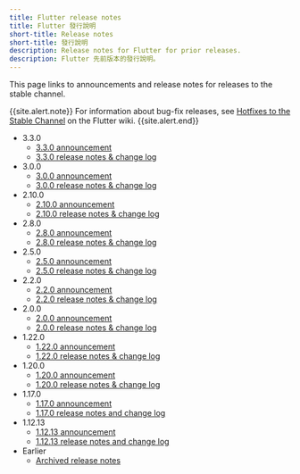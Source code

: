```yaml
---
title: Flutter release notes
title: Flutter 發行說明
short-title: Release notes
short-title: 發行說明
description: Release notes for Flutter for prior releases.
description: Flutter 先前版本的發行說明。 
---
```


This page links to announcements and release notes for
releases to the stable channel.

{{site.alert.note}}
  For information about bug-fix releases, see
  [Hotfixes to the Stable Channel][] on the Flutter wiki.
{{site.alert.end}}

* 3.3.0
  * [3.3.0 announcement][]
  * [3.3.0 release notes & change log][]
* 3.0.0
  * [3.0.0 announcement][]
  * [3.0.0 release notes & change log][]
* 2.10.0
  * [2.10.0 announcement][]
  * [2.10.0 release notes & change log][]
* 2.8.0
  * [2.8.0 announcement][]
  * [2.8.0 release notes & change log][]
* 2.5.0
  * [2.5.0 announcement][]
  * [2.5.0 release notes & change log][]
* 2.2.0
  * [2.2.0 announcement][]
  * [2.2.0 release notes & change log][]
* 2.0.0
  * [2.0.0 announcement][]
  * [2.0.0 release notes & change log][]
* 1.22.0
  * [1.22.0 announcement][]
  * [1.22.0 release notes & change log][]
* 1.20.0
  * [1.20.0 announcement][]
  * [1.20.0 release notes & change log][]
* 1.17.0
  * [1.17.0 announcement][]
  * [1.17.0 release notes and change log][]
* 1.12.13
  * [1.12.13 announcement][]
  * [1.12.13 release notes and change log][]
* Earlier
  * [Archived release notes][]

[3.3.0 announcement]: {{site.flutter-medium}}/announcing-flutter-3-3-at-flutter-vikings-6f213e068793
[3.3.0 release notes & change log]: {{site.url}}/development/tools/sdk/release-notes/release-notes-3.3.0
[3.0.0 announcement]: {{site.flutter-medium}}/whats-new-in-flutter-3-8c74a5bc32d0
[3.0.0 release notes & change log]: {{site.url}}/development/tools/sdk/release-notes/release-notes-3.0.0
[2.10.0 announcement]: {{site.flutter-medium}}/whats-new-in-flutter-2-10-5aafb0314b12
[2.10.0 release notes & change log]: {{site.url}}/development/tools/sdk/release-notes/release-notes-2.10.0
[2.8.0 announcement]: {{site.flutter-medium}}/whats-new-in-flutter-2-8-d085b763d181
[2.8.0 release notes & change log]: {{site.url}}/development/tools/sdk/release-notes/release-notes-2.8.0
[2.5.0 announcement]: {{site.flutter-medium}}/whats-new-in-flutter-2-5-6f080c3f3dc
[2.5.0 release notes & change log]: {{site.url}}/development/tools/sdk/release-notes/release-notes-2.5.0
[2.2.0 announcement]: {{site.flutter-medium}}/whats-new-in-flutter-2-2-fd00c65e2039
[2.2.0 release notes & change log]: {{site.url}}/development/tools/sdk/release-notes/release-notes-2.2.0
[2.0.0 announcement]: {{site.flutter-medium}}/whats-new-in-flutter-2-0-fe8e95ecc65
[2.0.0 release notes & change log]: {{site.url}}/development/tools/sdk/release-notes/release-notes-2.0.0
[1.22.0 announcement]: {{site.flutter-medium}}/announcing-flutter-1-22-stable-44f146009e5f
[1.22.0 release notes & change log]: {{site.url}}/development/tools/sdk/release-notes/release-notes-1.22.0
[1.20.0 announcement]: {{site.flutter-medium}}/announcing-flutter-1-20-2aaf68c89c75
[1.20.0 release notes & change log]: {{site.url}}/development/tools/sdk/release-notes/release-notes-1.20.0
[1.17.0 announcement]: {{site.flutter-medium}}/announcing-flutter-1-17-4182d8af7f8e
[1.17.0 release notes and change log]: {{site.url}}/development/tools/sdk/release-notes/release-notes-1.17.0
[1.12.13 announcement]: {{site.flutter-medium}}/announcing-flutter-1-12-what-a-year-22c256ba525d
[1.12.13 release notes and change log]: {{site.url}}/development/tools/sdk/release-notes/release-notes-1.12.13
[Archived release notes]: {{site.url}}/development/tools/sdk/release-notes/release-notes-archive
[Hotfixes to the Stable Channel]: {{site.repo.flutter}}/wiki/Hotfixes-to-the-Stable-Channel
